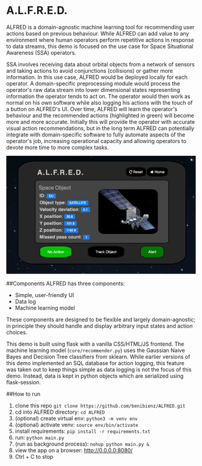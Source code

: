 # A.L.F.R.E.D.
ALFRED is a domain-agnostic machine learning tool for recommending user actions based on previous behaviour. While ALFRED can add value to any environment where human operators perform repetitive actions in response to data streams, this demo is focused on the use case for Space Situational Awareness (SSA) operators.

SSA involves receiving data about orbital objects from a network of sensors and taking actions to avoid conjunctions (collisions) or gather more information. In this use case, ALFRED would be deployed locally for each operator. A domain-specific preprocessing module would process the operator's raw data stream into lower dimensional states representing information the operator tends to act on. The operator would then work as normal on his own software while also logging his actions with the touch of a button on ALFRED's UI. Over time, ALFRED will learn the operator's behaviour and the recommended actions (highlighted in green) will become more and more accurate. Initially this will provide the operator with accurate visual action recommendations, but in the long term ALFRED can potentially integrate with domain-specific software to fully automate aspects of the operator's job, increasing operational capacity and allowing operators to devote more time to more complex tasks.

![Screenshot of UI](ALFRED_screenshot.png)

##Components
ALFRED has three components:
* Simple, user-friendly UI
* Data log
* Machine learning model

These components are designed to be flexible and largely domain-agnostic; in principle they should handle and display arbitrary input states and action choices.

This demo is built using flask with a vanilla CSS/HTML/JS frontend. The machine learning model (`core/recommender.py`) uses the Gaussian Naive Bayes and Decision Tree classifiers from sklearn. While earlier versions of this demo implemented an SQL database for action logging, this feature was taken out to keep things simple as data logging is not the focus of this demo. Instead, data is kept in python objects which are serialized using flask-session.


##How to run
1) clone this repo `git clone https://github.com/benibienz/ALFRED.git`
1) cd into ALFRED directory: `cd ALFRED`
1) (optional) create virtual env: `python3 -m venv env`
1) (optional) activate venv: `source env/bin/activate`
1) install requirements: `pip install -r requirements.txt`
1) run: `python main.py`
1) (run as background process): `nohup python main.py &`
1) view the app on a browser: http://0.0.0.0:8080/
1) Ctrl + C to stop